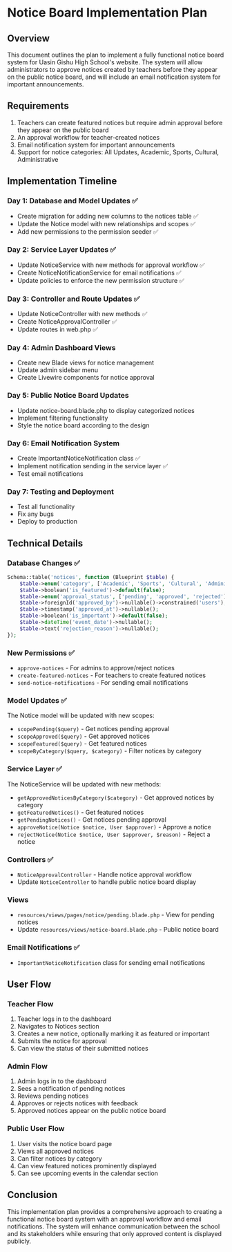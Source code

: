 # Notice Board Implementation Plan

## Overview
This document outlines the plan to implement a fully functional notice board system for Uasin Gishu High School's website. The system will allow administrators to approve notices created by teachers before they appear on the public notice board, and will include an email notification system for important announcements.

## Requirements
1. Teachers can create featured notices but require admin approval before they appear on the public board
2. An approval workflow for teacher-created notices
3. Email notification system for important announcements
4. Support for notice categories: All Updates, Academic, Sports, Cultural, Administrative

## Implementation Timeline

### Day 1: Database and Model Updates ✅
- Create migration for adding new columns to the notices table ✅
- Update the Notice model with new relationships and scopes ✅
- Add new permissions to the permission seeder ✅

### Day 2: Service Layer Updates ✅
- Update NoticeService with new methods for approval workflow ✅
- Create NoticeNotificationService for email notifications ✅
- Update policies to enforce the new permission structure ✅

### Day 3: Controller and Route Updates ✅
- Update NoticeController with new methods ✅
- Create NoticeApprovalController ✅
- Update routes in web.php ✅

### Day 4: Admin Dashboard Views
- Create new Blade views for notice management
- Update admin sidebar menu
- Create Livewire components for notice approval

### Day 5: Public Notice Board Updates
- Update notice-board.blade.php to display categorized notices
- Implement filtering functionality
- Style the notice board according to the design

### Day 6: Email Notification System
- Create ImportantNoticeNotification class ✅
- Implement notification sending in the service layer ✅
- Test email notifications

### Day 7: Testing and Deployment
- Test all functionality
- Fix any bugs
- Deploy to production

## Technical Details

### Database Changes ✅
```php
Schema::table('notices', function (Blueprint $table) {
    $table->enum('category', ['Academic', 'Sports', 'Cultural', 'Administrative'])->default('Academic');
    $table->boolean('is_featured')->default(false);
    $table->enum('approval_status', ['pending', 'approved', 'rejected'])->default('pending');
    $table->foreignId('approved_by')->nullable()->constrained('users');
    $table->timestamp('approved_at')->nullable();
    $table->boolean('is_important')->default(false);
    $table->dateTime('event_date')->nullable();
    $table->text('rejection_reason')->nullable();
});
```

### New Permissions ✅
- `approve-notices` - For admins to approve/reject notices
- `create-featured-notices` - For teachers to create featured notices
- `send-notice-notifications` - For sending email notifications

### Model Updates ✅
The Notice model will be updated with new scopes:
- `scopePending($query)` - Get notices pending approval
- `scopeApproved($query)` - Get approved notices
- `scopeFeatured($query)` - Get featured notices
- `scopeByCategory($query, $category)` - Filter notices by category

### Service Layer ✅
The NoticeService will be updated with new methods:
- `getApprovedNoticesByCategory($category)` - Get approved notices by category
- `getFeaturedNotices()` - Get featured notices
- `getPendingNotices()` - Get notices pending approval
- `approveNotice(Notice $notice, User $approver)` - Approve a notice
- `rejectNotice(Notice $notice, User $approver, $reason)` - Reject a notice

### Controllers ✅
- `NoticeApprovalController` - Handle notice approval workflow
- Update `NoticeController` to handle public notice board display

### Views
- `resources/views/pages/notice/pending.blade.php` - View for pending notices
- Update `resources/views/notice-board.blade.php` - Public notice board

### Email Notifications ✅
- `ImportantNoticeNotification` class for sending email notifications

## User Flow

### Teacher Flow
1. Teacher logs in to the dashboard
2. Navigates to Notices section
3. Creates a new notice, optionally marking it as featured or important
4. Submits the notice for approval
5. Can view the status of their submitted notices

### Admin Flow
1. Admin logs in to the dashboard
2. Sees a notification of pending notices
3. Reviews pending notices
4. Approves or rejects notices with feedback
5. Approved notices appear on the public notice board

### Public User Flow
1. User visits the notice board page
2. Views all approved notices
3. Can filter notices by category
4. Can view featured notices prominently displayed
5. Can see upcoming events in the calendar section

## Conclusion
This implementation plan provides a comprehensive approach to creating a functional notice board system with an approval workflow and email notifications. The system will enhance communication between the school and its stakeholders while ensuring that only approved content is displayed publicly. 